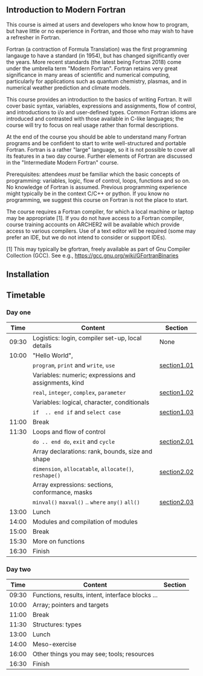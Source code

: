 
Introduction to Modern Fortran
------------------------------

This course is aimed at users and developers who know how to program,
but have little or no experience in Fortran, and those who may wish to
have a refresher in Fortran.

Fortran (a contraction of Formula Translation) was the first programming
langauge to have a standard (in 1954), but has changed significantly over
the years. More recent standards (the latest being Fortran 2018) come
under the umbrella term "Modern Fortran". Fortran retains very great
significance in many areas of scientific and numerical computing,
particularly for applications such as quantum chemistry, plasmas, and in
numerical weather prediction and climate models.

This course provides an introduction to the basics of writing Fortran.
It will cover basic syntax, variables, expressions and assignments,
flow of control, and introductions to i/o and user-defined types.
Common Fortran idioms are introduced and contrasted with those
available in C-like languages; the course will try to focus on
real usage rather than formal descriptions.

At the end of the course you should be able to understand many Fortran
programs and be confident to start to write well-structured and portable
Fortran. Fortran is a rather "large" language, so it is not possible to
cover all its features in a two day course. Further elements of Fortran
are discussed in the "Intermediate Modern Fortran" course.

Prerequisites: attendees *must* be familiar which the basic concepts of
programming: variables, logic, flow of control, loops, functions and
so on. No knowledge of Fortran is assumed. Previous programming
experience might typically be in the context C/C++ or python.
If you know no programming, we suggest this course on Fortran is not
the place to start.

The course requires a Fortran compiler, for which a local machine or
laptop may be appropriate [1]. If you do not have access to a Fortran
compiler, course training accounts on ARCHER2 will be available which
provide access to various compilers. Use of a text editor will be
required (some may prefer an IDE, but we do not intend to consider or
support IDEs).

[1] This may typically be gfortran, freely available as part of
    Gnu Compiler Collection (GCC).
    See e.g., https://gcc.gnu.org/wiki/GFortranBinaries
    
## Installation

## Timetable

### Day one

| Time  | Content                                                 | Section                    |
|-------|---------------------------------------------------------|----------------------------|
| 09:30 | Logistics: login, compiler set-up, local details        | None                       |
| 10:00 | "Hello World",                                          |                            |
|       | `program`, `print` and `write`, `use`                   | [section1.01](section1.01) |
|       | Variables: numeric; expressions and assignments, kind   |                            |
|       | `real`, `integer`, `complex`, `parameter`               | [section1.02](section1.02) |
|       | Variables: logical, character, conditionals             |                            |
|       | `if  .. end if` and `select case`                       | [section1.03](section1.03) |
| 11:00 | Break                                                   |                            |
| 11:30 | Loops and flow of control                               |                            |
|       | `do .. end do`, `exit` and `cycle`                      | [section2.01](section2.01) |
|       | Array declarations: rank, bounds, size and shape        |                            |
|       | `dimension`, `allocatable`, `allocate()`, `reshape()`   | [section2.02](section2.02) |
|       | Array expressions: sections, conformance, masks         |                            |
|       | `minval()` `maxval()` .. `where` `any()` `all()`        | [section2.03](section2.03) |
| 13:00 | Lunch                                                   |                            |
| 14:00 | Modules and compilation of modules                      |                            |
| 15:00 | Break                                                   |                            |
| 15:30 | More on functions                                       |                            |
| 16:30 | Finish                                                  |                            |

### Day two

| Time  | Content                                           | Section                    |
|-------|---------------------------------------------------|----------------------------|
| 09:30 | Functions, results, intent, interface blocks ...  |                            |
| 10:00 | Array; pointers and targets                       |                            |
| 11:00 | Break                                             |                            |
| 11:30 | Structures: types                                 |                            |
| 13:00 | Lunch                                             |                            |
| 14:00 | Meso-exercise                                     |                            |
| 16:00 | Other things you may see; tools; resources        |                            |
| 16:30 | Finish                                            |                            |


